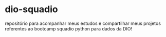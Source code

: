 # dio-squadio
repositório para acompanhar meus estudos e compartilhar meus projetos referentes ao bootcamp squadio python para dados da DIO!
